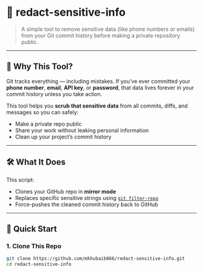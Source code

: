 # 🧼 redact-sensitive-info

> A simple tool to remove sensitive data (like phone numbers or emails) from your Git commit history before making a private repository public.

---

## 📌 Why This Tool?

Git tracks everything — including mistakes. If you’ve ever committed your **phone number**, **email**, **API key**, or **password**, that data lives forever in your commit history unless you take action.

This tool helps you **scrub that sensitive data** from all commits, diffs, and messages so you can safely:

- Make a private repo public
- Share your work without leaking personal information
- Clean up your project’s commit history

---

## 🛠️ What It Does

This script:
- Clones your GitHub repo in **mirror mode**
- Replaces specific sensitive strings using [`git filter-repo`](https://github.com/newren/git-filter-repo)
- Force-pushes the cleaned commit history back to GitHub

---

## 🚀 Quick Start

### 1. Clone This Repo

```bash
git clone https://github.com/mkhubaib666/redact-sensitive-info.git
cd redact-sensitive-info
